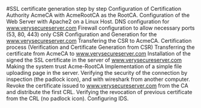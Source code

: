 #SSL certificate generation step by step
Configuration of Certification Authority AcmeCA with AcmeRootCA as the RootCA.
Configuration of the Web Server with Apache2 on a Linux Host. 
DNS configuration for www.verysecureserver.com
Firewall configuration to allow necessary ports (53, 80, 443) only
CSR Configuration and Generation for the www.verysecureserver.com
Transfering the CSR to AcmeCA.
Certification process (Verification and Certificate Generation from CSR)
Transferring the certificate from AcmeCA to www.verysecureserver.com
Installation of the signed the SSL certificate in the server of www.verysecureserver.com
Making the system trust Acme-RootCA
Implementation of a simple file uploading page in the server. 
Verifying the security of the connection by inspection (the padlock icon), and with wireshark from another computer. 
Revoke the certificate issued to www.verysecureserver.com from the CA and distribute the first CRL.
Verifying the revocation of previous certificate from the CRL (no padlock icon).
Configuring IDS.

